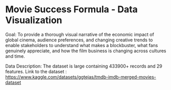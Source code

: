 # Movie Success Formula - Data Visualization

Goal: To provide a thorough visual narrative of the economic impact of global cinema, audience preferences, and changing creative trends to enable stakeholders to understand what makes a blockbuster, what fans genuinely appreciate, and how the film business is changing across cultures and time.

Data Description: The dataset is large containing 433900+ records and 29 features. Link to the dataset : https://www.kaggle.com/datasets/ggtejas/tmdb-imdb-merged-movies-dataset




